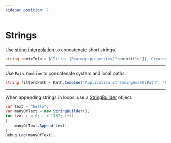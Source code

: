 ```yaml
---
sidebar_position: 2
---
```


# Strings

Use [string interpolation](https://learn.microsoft.com/en-us/dotnet/csharp/language-reference/tokens/interpolated) to concatenate short strings.

```cs
string remixInfo = $"Title: {Beatmap.properties["remixtitle"]}, Creator: {Beatmap.properties["remixauthor"]}";
```

---

Use `Path.Combine` to concatenate system and local paths.

```cs
string filtersPath = Path.Combine("Application.streamingAssetsPath", "Filters");
```

---

When appending strings in loops, use a [StringBuilder](https://learn.microsoft.com/en-us/dotnet/api/system.text.stringbuilder) object.

```cs
var text = "hello";
var manyOfText = new StringBuilder();
for (var i = 0; i < 1337; i++)
{
    manyOfText.Append(text);
}
Debug.Log(manyOfText);
```